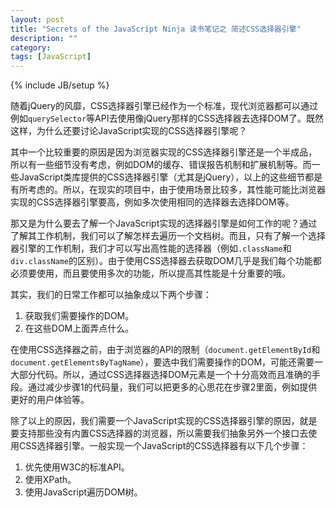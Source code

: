 ```yaml
---
layout: post
title: "Secrets of the JavaScript Ninja 读书笔记之 简述CSS选择器引擎"
description: ""
category: 
tags: [JavaScript]
---
```

{% include JB/setup %}

随着jQuery的风靡，CSS选择器引擎已经作为一个标准，现代浏览器都可以通过例如`querySelector`等API去使用像jQuery那样的CSS选择器去选择DOM了。既然这样，为什么还要讨论JavaScript实现的CSS选择器引擎呢？

其中一个比较重要的原因是因为浏览器实现的CSS选择器引擎还是一个半成品，所以有一些细节没有考虑，例如DOM的缓存、错误报告机制和扩展机制等。而一些JavaScript类库提供的CSS选择器引擎（尤其是jQuery），以上的这些细节都是有所考虑的。所以，在现实的项目中，由于使用场景比较多，其性能可能比浏览器实现的CSS选择器引擎要高，例如多次使用相同的选择器去选择DOM等。

那又是为什么要去了解一个JavaScript实现的选择器引擎是如何工作的呢？通过了解其工作机制，我们可以了解怎样去遍历一个文档树。而且，只有了解一个选择器引擎的工作机制，我们才可以写出高性能的选择器（例如`.className`和`div.className`的区别）。由于使用CSS选择器去获取DOM几乎是我们每个功能都必须要使用，而且要使用多次的功能，所以提高其性能是十分重要的哦。

其实，我们的日常工作都可以抽象成以下两个步骤：

1. 获取我们需要操作的DOM。
2. 在这些DOM上面弄点什么。

在使用CSS选择器之前，由于浏览器的API的限制（`document.getElementById`和`document.getElementsByTagName`），要选中我们需要操作的DOM，可能还需要一大部分代码。所以，通过CSS选择器选择DOM元素是一个十分高效而且准确的手段。通过减少步骤1的代码量，我们可以把更多的心思花在步骤2里面，例如提供更好的用户体验等。

除了以上的原因，我们需要一个JavaScript实现的CSS选择器引擎的原因，就是要支持那些没有内置CSS选择器的浏览器，所以需要我们抽象另外一个接口去使用CSS选择器引擎。一般实现一个JavaScript的CSS选择器有以下几个步骤：

1. 优先使用W3C的标准API。
2. 使用XPath。
3. 使用JavaScript遍历DOM树。

